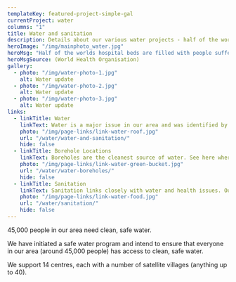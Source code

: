 ```yaml
---
templateKey: featured-project-simple-gal
currentProject: water
columns: "1"
title: Water and sanitation
description: Details about our various water projects - half of the worlds hospital beds are filled with people suffering from a water-related disease
heroImage: "/img/mainphoto_water.jpg"
heroMsg: "Half of the worlds hospital beds are filled with people suffering from a water-related disease"
heroMsgSource: (World Health Organisation)
gallery:
  - photo: "/img/water-photo-1.jpg"
    alt: Water update
  - photo: "/img/water-photo-2.jpg"
    alt: Water update
  - photo: "/img/water-photo-3.jpg"
    alt: Water update
links:
  - linkTitle: Water
    linkText: Water is a major issue in our area and was identified by our community as one of the highest priorities. Rotary International supported us in 2011 - 2013 to put in 38 new wells, and further funding is in the pipeline.
    photo: "/img/page-links/link-water-roof.jpg"
    url: "/water/water-and-sanitation/"
    hide: false
  - linkTitle: Borehole Locations
    linkText: Boreholes are the cleanest source of water. See here where the 2011 - 2013 Rotary International funded wells were dug.
    photo: "/img/page-links/link-water-green-bucket.jpg"
    url: "/water/water-boreholes/"
    hide: false
  - linkTitle: Sanitation
    linkText: Sanitation links closely with water and health issues. Our Tapping Potential group links all of these areas.
    photo: "/img/page-links/link-water-food.jpg"
    url: "/water/sanitation/"
    hide: false
---
```


45,000 people in our area need clean, safe water.

We have initiated a safe water program and intend to ensure that everyone in our area (around 45,000 people) has access to clean, safe water.

We support 14 centres, each with a number of satellite villages (anything up to 40).
